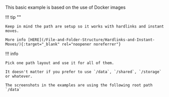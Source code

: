 This basic example is based on the use of Docker images

!!! tip ""

    Keep in mind the path are setup so it works with hardlinks and instant moves.

    More info [HERE](/File-and-Folder-Structure/Hardlinks-and-Instant-Moves/){:target="_blank" rel="noopener noreferrer"}

!!! info

    Pick one path layout and use it for all of them.

    It doesn't matter if you prefer to use `/data`, `/shared`, `/storage` or whatever.

    The screenshots in the examples are using the following root path `/data`
